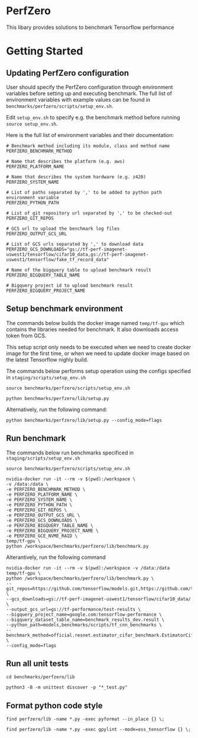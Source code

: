 # PerfZero

This libary provides solutions to benchmark Tensorflow performance


# Getting Started



## Updating PerfZero configuration

User should specify the PerfZero configuration through environment variables
before setting up and executing benchmark. The full list of environment
variables with example values can be found in `benchmarks/perfzero/scripts/setup_env.sh`.

Edit `setup_env.sh` to specify e.g. the benchmark method before running `source setup_env.sh`.

Here is the full list of environment variables and their documentation:


```
# Benchmark method including its module, class and method name
PERFZERO_BENCHMARK_METHOD

# Name that describes the platform (e.g. aws)
PERFZERO_PLATFORM_NAME

# Name that describes the system hardware (e.g. z420)
PERFZERO_SYSTEM_NAME

# List of paths separated by ',' to be added to python path environment variable
PERFZERO_PYTHON_PATH

# List of git repository url separated by ',' to be checked-out
PERFZERO_GIT_REPOS

# GCS url to upload the benchmark log files
PERFZERO_OUTPUT_GCS_URL

# List of GCS urls separated by ',' to download data
PERFZERO_GCS_DOWNLOADS="gs://tf-perf-imagenet-uswest1/tensorflow/cifar10_data,gs://tf-perf-imagenet-uswest1/tensorflow/fake_tf_record_data"

# Name of the bigquery table to upload benchmark result
PERFZERO_BIGQUERY_TABLE_NAME

# Bigquery project id to upload benchmark result
PERFZERO_BIGQUERY_PROJECT_NAME
```


## Setup benchmark environment

The commands below builds the docker image named `temp/tf-gpu` which contains the
libraries needed for benchmark. It also downloads access token from GCS.

This setup script only needs to be executed when we need to create docker image for the
first time, or when we need to update docker image based on the latest
Tensorflow nighly build.

The commands below performs setup operation using the configs specified in `staging/scripts/setup_env.sh`

```
source benchmarks/perfzero/scripts/setup_env.sh

python benchmarks/perfzero/lib/setup.py
```

Alternatively, run the following command:

```
python benchmarks/perfzero/lib/setup.py --config_mode=flags
```


## Run benchmark

The commands below run benchmarks specificed in `staging/scripts/setup_env.sh`


```
source benchmarks/perfzero/scripts/setup_env.sh

nvidia-docker run -it --rm -v $(pwd):/workspace \
-v /data:/data \
-e PERFZERO_BENCHMARK_METHOD \
-e PERFZERO_PLATFORM_NAME \
-e PERFZERO_SYSTEM_NAME \
-e PERFZERO_PYTHON_PATH \
-e PERFZERO_GIT_REPOS \
-e PERFZERO_OUTPUT_GCS_URL \
-e PERFZERO_GCS_DOWNLOADS \
-e PERFZERO_BIGQUERY_TABLE_NAME \
-e PERFZERO_BIGQUERY_PROJECT_NAME \
-e PERFZERO_GCE_NVME_RAID \
temp/tf-gpu \
python /workspace/benchmarks/perfzero/lib/benchmark.py
```

Alterantively, run the following command


```
nvidia-docker run -it --rm -v $(pwd):/workspace -v /data:/data temp/tf-gpu \
python /workspace/benchmarks/perfzero/lib/benchmark.py \
--git_repos=https://github.com/tensorflow/models.git,https://github.com/tensorflow/benchmarks.git \
--gcs_downloads=gs://tf-perf-imagenet-uswest1/tensorflow/cifar10_data/ \
--output_gcs_url=gs://tf-performance/test-results \
--bigquery_project_name=google.com:tensorflow-performance \
--bigquery_dataset_table_name=benchmark_results_dev.result \
--python_path=models,benchmarks/scripts/tf_cnn_benchmarks \
--benchmark_method=official.resnet.estimator_cifar_benchmark.EstimatorCifar10BenchmarkTests.unit_test \
--config_mode=flags
```


## Run all unit tests

```
cd benchmarks/perfzero/lib

python3 -B -m unittest discover -p "*_test.py"
```

## Format python code style

```
find perfzero/lib -name *.py -exec pyformat --in_place {} \;

find perfzero/lib -name *.py -exec gpylint --mode=oss_tensorflow {} \;
```

